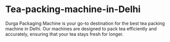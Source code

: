# Tea-packing-machine-in-Delhi
Durga Packaging Machine is your go-to destination for the best tea packing machine in Delhi. Our machines are designed to pack tea efficiently and accurately, ensuring that your tea stays fresh for longer. 
